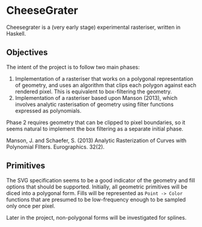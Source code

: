 # CheeseGrater

Cheesegrater is a (very early stage) experimental rasteriser, written in Haskell.

## Objectives

The intent of the project is to follow two main phases:
  1. Implementation of a rasteriser that works on a polygonal representation of geometry, and
     uses an algorithm that clips each polygon against each rendered pixel. This is equivalent
     to box-filtering the geometry.
  2. Implementation of a rasteriser based upon Manson (2013), which involves analytic
     rasterisation of geometry using filter functions expressed as polynomials.

Phase 2 requires geometry that can be clipped to pixel boundaries, so it seems natural to
implement the box filtering as a separate initial phase.

Manson, J. and Schaefer, S. (2013) Analytic Rasterization of Curves with Polynomial FIlters.
Eurographics. 32(2).

## Primitives

The SVG specification seems to be a good indicator of the geometry and fill options that should
be supported. Initially, all geometric primitives will be diced into a polygonal form. Fills
will be represented as `Point -> Color` functions that are presumed to be low-frequency enough
to be sampled only once per pixel.

Later in the project, non-polygonal forms will be investigated for splines.
